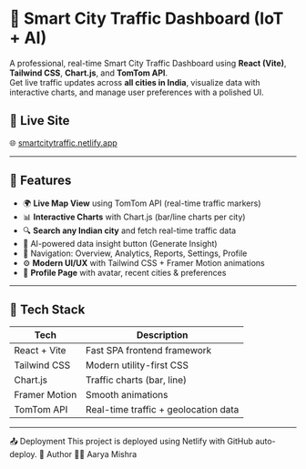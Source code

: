 # 🚦 Smart City Traffic Dashboard (IoT + AI)

A professional, real-time Smart City Traffic Dashboard using **React (Vite)**, **Tailwind CSS**, **Chart.js**, and **TomTom API**.  
Get live traffic updates across **all cities in India**, visualize data with interactive charts, and manage user preferences with a polished UI.

## 🔗 Live Site

🌐 [smartcitytraffic.netlify.app](https://smartcitytraffic.netlify.app/)

---

## 📸 Features

- 🌍 **Live Map View** using TomTom API (real-time traffic markers)
- 📊 **Interactive Charts** with Chart.js (bar/line charts per city)
- 🔍 **Search any Indian city** and fetch real-time traffic data
- 🧠 AI-powered data insight button (Generate Insight)
- 🧭 Navigation: Overview, Analytics, Reports, Settings, Profile
- ⚙️ **Modern UI/UX** with Tailwind CSS + Framer Motion animations
- 👤 **Profile Page** with avatar, recent cities & preferences

---

## 🚀 Tech Stack

| Tech           | Description                          |
|----------------|--------------------------------------|
| React + Vite   | Fast SPA frontend framework          |
| Tailwind CSS   | Modern utility-first CSS             |
| Chart.js       | Traffic charts (bar, line)           |
| Framer Motion  | Smooth animations                    |
| TomTom API     | Real-time traffic + geolocation data |

---
📤 Deployment
This project is deployed using Netlify with GitHub auto-deploy.
🧠 Author
👨‍💻 Aarya Mishra

